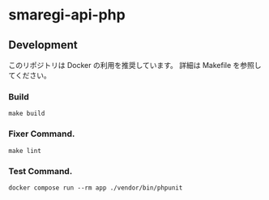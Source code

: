 # smaregi-api-php

## Development

このリポジトリは Docker の利用を推奨しています。
詳細は Makefile を参照してください。

### Build

```shell
make build
```

### Fixer Command.

```shell
make lint
```

### Test Command.

```shell
docker compose run --rm app ./vendor/bin/phpunit
```